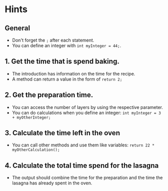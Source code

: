 # Hints

## General

- Don't forget the `;` after each statement.
- You can define an integer with `int myInteger = 44;`. 

## 1. Get the time that is spend baking.

- The introduction has information on the time for the recipe.
- A method can return a value in the form of `return 2;`

## 2. Get the preparation time.

- You can access the number of layers by using the respective parameter.
- You can do calculations when you define an integer: `int myInteger = 3 + myOtherInteger;`

## 3. Calculate the time left in the oven

- You can call other methods and use them like variables: `return 22 * myOtherCalculation();`

## 4. Calculate the total time spend for the lasagna

- The output should combine the time for the preparation and the time the lasagna has already spent in the oven.
